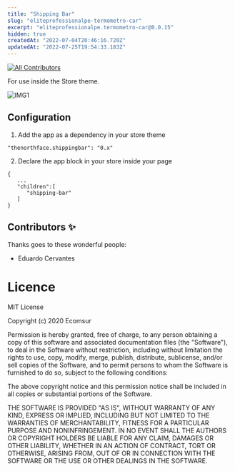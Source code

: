 ```yaml
---
title: "Shipping Bar"
slug: "eliteprofessionalpe-termometro-car"
excerpt: "eliteprofessionalpe.termometro-car@0.0.15"
hidden: true
createdAt: "2022-07-04T20:46:16.720Z"
updatedAt: "2022-07-25T19:54:33.183Z"
---
```

<!-- DOCS-IGNORE:start -->
<!-- ALL-CONTRIBUTORS-BADGE:START - Do not remove or modify this section -->

[![All Contributors](https://img.shields.io/badge/all_contributors-1-orange.svg?style=flat-square)](#contributors-)

<!-- ALL-CONTRIBUTORS-BADGE:END -->
<!-- DOCS-IGNORE:end -->

For use inside the Store theme.

![IMG1](acctxt1.png)

## Configuration

1. Add the app as a dependency in your store theme

```
"thenorthface.shippingbar": "0.x"
```

2. Declare the app block in your store inside your page

```
{
   ...
   "children":[
      "shipping-bar"
   ]
}
```

<!-- DOCS-IGNORE:start -->

## Contributors ✨

Thanks goes to these wonderful people:

<!-- ALL-CONTRIBUTORS-LIST:START - Do not remove or modify this section -->
<!-- prettier-ignore-start -->
<!-- markdownlint-disable -->
<!-- markdownlint-enable -->
<!-- prettier-ignore-end -->

<!-- ALL-CONTRIBUTORS-LIST:END -->

- Eduardo Cervantes

<!-- DOCS-IGNORE:end -->

# Licence

MIT License

Copyright (c) 2020 Ecomsur

Permission is hereby granted, free of charge, to any person obtaining a copy
of this software and associated documentation files (the "Software"), to deal
in the Software without restriction, including without limitation the rights
to use, copy, modify, merge, publish, distribute, sublicense, and/or sell
copies of the Software, and to permit persons to whom the Software is
furnished to do so, subject to the following conditions:

The above copyright notice and this permission notice shall be included in all
copies or substantial portions of the Software.

THE SOFTWARE IS PROVIDED "AS IS", WITHOUT WARRANTY OF ANY KIND, EXPRESS OR
IMPLIED, INCLUDING BUT NOT LIMITED TO THE WARRANTIES OF MERCHANTABILITY,
FITNESS FOR A PARTICULAR PURPOSE AND NONINFRINGEMENT. IN NO EVENT SHALL THE
AUTHORS OR COPYRIGHT HOLDERS BE LIABLE FOR ANY CLAIM, DAMAGES OR OTHER
LIABILITY, WHETHER IN AN ACTION OF CONTRACT, TORT OR OTHERWISE, ARISING FROM,
OUT OF OR IN CONNECTION WITH THE SOFTWARE OR THE USE OR OTHER DEALINGS IN THE
SOFTWARE.